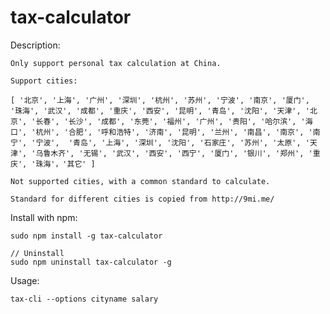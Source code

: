 tax-calculator
==============

Description:

	Only support personal tax calculation at China.
	
	Support cities:

	[ '北京', '上海', '广州', '深圳', '杭州', '苏州', '宁波', '南京', '厦门', '珠海', '武汉', '成都', '重庆', '西安', '昆明', '青岛', '沈阳', '天津', '北京', '长春', '长沙', '成都', '东莞', '福州', '广州', '贵阳', '哈尔滨', '海口', '杭州', '合肥', '呼和浩特', '济南', '昆明', '兰州', '南昌', '南京', '南宁', '宁波',  '青岛', '上海', '深圳', '沈阳', '石家庄', '苏州', '太原', '天津', '乌鲁木齐', '无锡', '武汉', '西安', '西宁', '厦门', '银川', '郑州', '重庆', '珠海'，'其它' ]

	Not supported cities, with a common standard to calculate.

	Standard for different cities is copied from http://9mi.me/
	


Install with npm:

	sudo npm install -g tax-calculator

	// Uninstall
	sudo npm uninstall tax-calculator -g


Usage:

	tax-cli --options cityname salary



